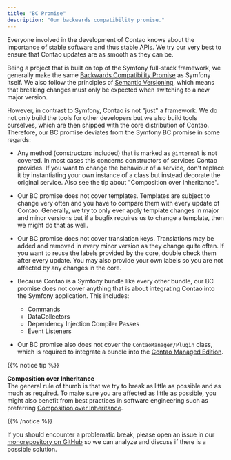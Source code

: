```yaml
---
title: "BC Promise"
description: "Our backwards compatibility promise."
---
```


Everyone involved in the development of Contao knows about the importance of stable software and thus stable APIs.
We try our very best to ensure that Contao updates are as smooth as they can be.

Being a project that is built on top of the Symfony full-stack framework, we generally make the same
[Backwards Compatibility Promise][SF_BC_Promise] as Symfony itself.
We also follow the principles of [Semantic Versioning][Semver], which means that breaking changes must only be expected
when switching to a new major version.

However, in contrast to Symfony, Contao is not "just" a framework. We do not only build the tools for other
developers but we also build tools ourselves, which are then shipped with the core distribution of Contao.
Therefore, our BC promise deviates from the Symfony BC promise in some regards:

* Any method (constructors included) that is marked as `@internal` is not covered. In most cases this concerns constructors
  of services Contao provides. If you want to change the behaviour of a service, don't replace it by instantiating your
  own instance of a class but instead decorate the original service. Also see the tip about "Composition over Inheritance".

* Our BC promise does not cover templates. Templates are subject to change very often and you have to compare
  them with every update of Contao. Generally, we try to only ever apply template changes in major and minor
  versions but if a bugfix requires us to change a template, then we might do that as well.
  
* Our BC promise does not cover translation keys. Translations may be added and removed in every minor version as
  they change quite often. If you want to reuse the labels provided by the core, double check them after
  every update. You may also provide your own labels so you are not affected by any changes in the core.
  
* Because Contao is a Symfony bundle like every other bundle, our BC promise does not cover anything that is about 
  integrating Contao into the Symfony application. This includes:
  
  * Commands
  * DataCollectors
  * Dependency Injection Compiler Passes
  * Event Listeners

* Our BC promise also does not cover the `ContaoManager/Plugin` class, which is required to integrate a bundle into
  the [Contao Managed Edition][Contao_ME].

{{% notice tip %}}

**Composition over Inheritance**<br>
The general rule of thumb is that we try to break as little as possible and as much as required. To make sure you
are affected as little as possible, you might also benefit from best practices in software engineering such as
preferring [Composition over Inheritance](https://en.wikipedia.org/wiki/Composition_over_inheritance).

{{% /notice %}}

If you should encounter a problematic break, please open an issue in our [monorepository on GitHub][Monorepo_Issues]
so we can analyze and discuss if there is a possible solution.

[SF_BC_Promise]: https://symfony.com/doc/current/contributing/code/bc.html
[Semver]: https://semver.org/
[Monorepo_Issues]: https://github.com/contao/contao/issues
[Contao_ME]: ../getting-started/initial-setup/managed-edition
